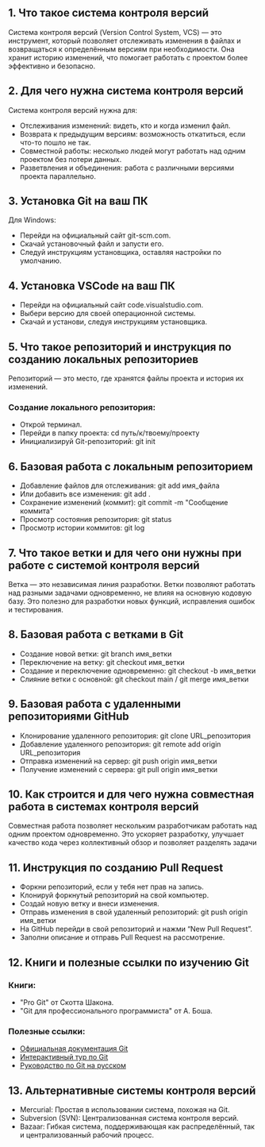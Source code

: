 ## 1. Что такое система контроля версий

Система контроля версий (Version Control System, VCS) — это инструмент, который позволяет отслеживать изменения в файлах и возвращаться к определённым версиям при необходимости. Она хранит историю изменений, что помогает работать с проектом более эффективно и безопасно.

## 2. Для чего нужна система контроля версий

Система контроля версий нужна для:

* Отслеживания изменений: видеть, кто и когда изменил файл.
* Возврата к предыдущим версиям: возможность откатиться, если что-то пошло не так.
* Совместной работы: несколько людей могут работать над одним проектом без потери данных.
* Разветвления и объединения: работа с различными версиями проекта параллельно.

## 3. Установка Git на ваш ПК

Для Windows:

* Перейди на официальный сайт git-scm.com.
* Скачай установочный файл и запусти его.
* Следуй инструкциям установщика, оставляя настройки по умолчанию.

## 4. Установка VSCode на ваш ПК

* Перейди на официальный сайт code.visualstudio.com.
* Выбери версию для своей операционной системы.
* Скачай и установи, следуя инструкциям установщика.

## 5. Что такое репозиторий и инструкция по созданию локальных репозиториев

Репозиторий — это место, где хранятся файлы проекта и история их изменений. 

### Создание локального репозитория:

* Открой терминал.
* Перейди в папку проекта: cd путь/к/твоему/проекту
* Инициализируй Git-репозиторий: git init


## 6. Базовая работа с локальным репозиторием

* Добавление файлов для отслеживания: git add имя_файла
* Или добавить все изменения: git add .
* Сохранение изменений (коммит): git commit -m "Сообщение коммита"
* Просмотр состояния репозитория: git status
* Просмотр истории коммитов: git log

## 7. Что такое ветки и для чего они нужны при работе с системой контроля версий

Ветка — это независимая линия разработки. Ветки позволяют работать над разными задачами одновременно, не влияя на основную кодовую базу. Это полезно для разработки новых функций, исправления ошибок и тестирования.

## 8. Базовая работа с ветками в Git

* Создание новой ветки: git branch имя_ветки
* Переключение на ветку: git checkout имя_ветки
* Создание и переключение одновременно: git checkout -b имя_ветки
* Слияние ветки с основной: git checkout main / git merge имя_ветки

## 9. Базовая работа с удаленными репозиториями GitHub

* Клонирование удаленного репозитория: git clone URL_репозитория
* Добавление удаленного репозитория: git remote add origin URL_репозитория
* Отправка изменений на сервер: git push origin имя_ветки
* Получение изменений с сервера: git pull origin имя_ветки

## 10. Как строится и для чего нужна совместная работа в системах контроля версий

Совместная работа позволяет нескольким разработчикам работать над одним проектом одновременно. Это ускоряет разработку, улучшает качество кода через коллективный обзор и позволяет разделять задачи

## 11. Инструкция по созданию Pull Request

* Форкни репозиторий, если у тебя нет прав на запись.
* Клонируй форкнутый репозиторий на свой компьютер.
* Создай новую ветку и внеси изменения.
* Отправь изменения в свой удаленный репозиторий: git push origin имя_ветки
* На GitHub перейди в свой репозиторий и нажми “New Pull Request”.
* Заполни описание и отправь Pull Request на рассмотрение.

## 12. Книги и полезные ссылки по изучению Git

### Книги:

* "Pro Git" от Скотта Шакона.
* "Git для профессионального программиста" от А. Боша.

### Полезные ссылки:

* [Официальная документация Git](https://git-scm.com/doc)
* [Интерактивный тур по Git](https://githowto.com/)
* [Руководство по Git на русском](https://git-scm.com/book/ru/v2)

## 13. Альтернативные системы контроля версий

* Mercurial: Простая в использовании система, похожая на Git.
* Subversion (SVN): Централизованная система контроля версий.
* Bazaar: Гибкая система, поддерживающая как распределённый, так и централизованный рабочий процесс.